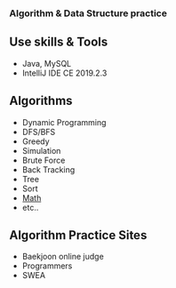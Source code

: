 ### Algorithm & Data Structure practice
## Use skills & Tools
- Java, MySQL
- IntelliJ IDE CE 2019.2.3
## Algorithms
- Dynamic Programming
- DFS/BFS
- Greedy
- Simulation
- Brute Force
- Back Tracking
- Tree
- Sort
- [Math](./Algorithms/Math/README.md)
- etc..
## Algorithm Practice Sites
- Baekjoon online judge
- Programmers
- SWEA
   